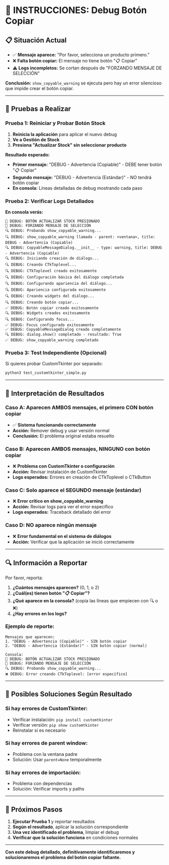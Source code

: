 # 🔧 INSTRUCCIONES: Debug Botón Copiar

## 📋 **Situación Actual**
- ✅ **Mensaje aparece:** "Por favor, selecciona un producto primero."
- ❌ **Falta botón copiar:** El mensaje no tiene botón "📋 Copiar"
- ⚠️  **Logs incompletos:** Se cortan después de "FORZANDO MENSAJE DE SELECCIÓN"

**Conclusión:** `show_copyable_warning` se ejecuta pero hay un error silencioso que impide crear el botón copiar.

---

## 🧪 **Pruebas a Realizar**

### **Prueba 1: Reiniciar y Probar Botón Stock**
1. **Reinicia la aplicación** para aplicar el nuevo debug
2. **Ve a Gestión de Stock**
3. **Presiona "Actualizar Stock" sin seleccionar producto**

**Resultado esperado:**
- **Primer mensaje:** "DEBUG - Advertencia (Copiable)" - DEBE tener botón "📋 Copiar"
- **Segundo mensaje:** "DEBUG - Advertencia (Estándar)" - NO tendrá botón copiar
- **En consola:** Líneas detalladas de debug mostrando cada paso

### **Prueba 2: Verificar Logs Detallados**
**En consola verás:**
```
🚨 DEBUG: BOTÓN ACTUALIZAR STOCK PRESIONADO
🚨 DEBUG: FORZANDO MENSAJE DE SELECCIÓN
🔍 DEBUG: Probando show_copyable_warning...
🔍 DEBUG: show_copyable_warning llamada - parent: <ventana>, title: DEBUG - Advertencia (Copiable)
🔍 DEBUG: CopyableMessageDialog.__init__ - type: warning, title: DEBUG - Advertencia (Copiable)
🔍 DEBUG: Iniciando creación de diálogo...
🔍 DEBUG: Creando CTkToplevel...
🔍 DEBUG: CTkToplevel creado exitosamente
🔍 DEBUG: Configuración básica del diálogo completada
🔍 DEBUG: Configurando apariencia del diálogo...
🔍 DEBUG: Apariencia configurada exitosamente
🔍 DEBUG: Creando widgets del diálogo...
🔍 DEBUG: Creando botón copiar...
✅ DEBUG: Botón copiar creado exitosamente
🔍 DEBUG: Widgets creados exitosamente
🔍 DEBUG: Configurando focus...
✅ DEBUG: Focus configurado exitosamente
✅ DEBUG: CopyableMessageDialog creado completamente
🔍 DEBUG: dialog.show() completado - resultado: True
✅ DEBUG: show_copyable_warning completado
```

### **Prueba 3: Test Independiente (Opcional)**
Si quieres probar CustomTkinter por separado:
```bash
python3 test_customtkinter_simple.py
```

---

## 🎯 **Interpretación de Resultados**

### **Caso A: Aparecen AMBOS mensajes, el primero CON botón copiar**
- ✅ **Sistema funcionando correctamente**
- **Acción:** Remover debug y usar versión normal
- **Conclusión:** El problema original estaba resuelto

### **Caso B: Aparecen AMBOS mensajes, NINGUNO con botón copiar**
- ❌ **Problema con CustomTkinter o configuración**
- **Acción:** Revisar instalación de CustomTkinter
- **Logs esperados:** Errores en creación de CTkToplevel o CTkButton

### **Caso C: Solo aparece el SEGUNDO mensaje (estándar)**
- ❌ **Error crítico en show_copyable_warning**
- **Acción:** Revisar logs para ver el error específico
- **Logs esperados:** Traceback detallado del error

### **Caso D: NO aparece ningún mensaje**
- ❌ **Error fundamental en el sistema de diálogos**
- **Acción:** Verificar que la aplicación se inició correctamente

---

## 🔍 **Información a Reportar**

Por favor, reporta:

1. **¿Cuántos mensajes aparecen?** (0, 1, o 2)
2. **¿Cuál(es) tienen botón "📋 Copiar"?**
3. **¿Qué aparece en la consola?** (copia las líneas que empiecen con 🔍 o ❌)
4. **¿Hay errores en los logs?**

### **Ejemplo de reporte:**
```
Mensajes que aparecen:
1. "DEBUG - Advertencia (Copiable)" - SIN botón copiar
2. "DEBUG - Advertencia (Estándar)" - SIN botón copiar (normal)

Consola:
🚨 DEBUG: BOTÓN ACTUALIZAR STOCK PRESIONADO
🚨 DEBUG: FORZANDO MENSAJE DE SELECCIÓN
🔍 DEBUG: Probando show_copyable_warning...
❌ DEBUG: Error creando CTkToplevel: [error específico]
```

---

## 🔧 **Posibles Soluciones Según Resultado**

### **Si hay errores de CustomTkinter:**
- Verificar instalación: `pip install customtkinter`
- Verificar versión: `pip show customtkinter`
- Reinstalar si es necesario

### **Si hay errores de parent window:**
- Problema con la ventana padre
- Solución: Usar `parent=None` temporalmente

### **Si hay errores de importación:**
- Problema con dependencias
- Solución: Verificar imports y paths

---

## 📝 **Próximos Pasos**

1. **Ejecutar Prueba 1** y reportar resultados
2. **Según el resultado**, aplicar la solución correspondiente
3. **Una vez identificado el problema**, limpiar el debug
4. **Verificar que la solución funciona** en condiciones normales

---

**Con este debug detallado, definitivamente identificaremos y solucionaremos el problema del botón copiar faltante.**
